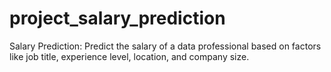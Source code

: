 # project_salary_prediction
Salary Prediction: Predict the salary of a data professional based on factors like job title, experience level, location, and company size.
